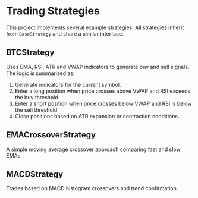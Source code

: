 # Trading Strategies

This project implements several example strategies. All strategies inherit from `BaseStrategy` and share a similar interface.

## BTCStrategy
Uses EMA, RSI, ATR and VWAP indicators to generate buy and sell signals.
The logic is summarised as:

1. Generate indicators for the current symbol.
2. Enter a long position when price crosses above VWAP and RSI exceeds the buy threshold.
3. Enter a short position when price crosses below VWAP and RSI is below the sell threshold.
4. Close positions based on ATR expansion or contraction conditions.

## EMACrossoverStrategy
A simple moving average crossover approach comparing fast and slow EMAs.

## MACDStrategy
Trades based on MACD histogram crossovers and trend confirmation.
